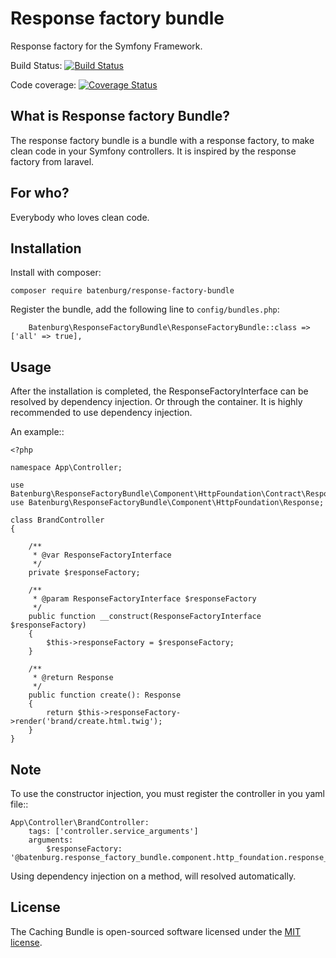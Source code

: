# Response factory bundle

Response factory for the Symfony Framework.

Build Status: [![Build Status](https://travis-ci.org/batenburg/response-factroy-bundle.svg?branch=master)](https://travis-ci.org/batenburg/response-factroy-bundle.svg?branch=master)

Code coverage: [![Coverage Status](https://coveralls.io/repos/github/batenburg/response-factroy-bundle/badge.svg?branch=master)](https://coveralls.io/github/batenburg/response-factroy-bundle?branch=master)

## What is Response factory Bundle?

The response factory bundle is a bundle with a response factory, to make clean code in your Symfony controllers.
It is inspired by the response factory from laravel.

## For who?

Everybody who loves clean code.

## Installation

Install with composer:
```
composer require batenburg/response-factory-bundle
```

Register the bundle, add the following line to `config/bundles.php`:
```
    Batenburg\ResponseFactoryBundle\ResponseFactoryBundle::class => ['all' => true],
```

## Usage

After the installation is completed, the ResponseFactoryInterface can be resolved by dependency injection.
Or through the container. It is highly recommended to use dependency injection.

An example::

    <?php
    
    namespace App\Controller;
    
    use Batenburg\ResponseFactoryBundle\Component\HttpFoundation\Contract\ResponseFactoryInterface;
    use Batenburg\ResponseFactoryBundle\Component\HttpFoundation\Response;
    
    class BrandController
    {
    
        /**
         * @var ResponseFactoryInterface
         */
        private $responseFactory;
    
        /**
         * @param ResponseFactoryInterface $responseFactory
         */
        public function __construct(ResponseFactoryInterface $responseFactory)
        {
            $this->responseFactory = $responseFactory;
        }
    
        /**
         * @return Response
         */
        public function create(): Response
        {
            return $this->responseFactory->render('brand/create.html.twig');
        }
    }

## Note
To use the constructor injection, you must register the controller in you yaml file::
    
    App\Controller\BrandController:
        tags: ['controller.service_arguments']
        arguments:
            $responseFactory: '@batenburg.response_factory_bundle.component.http_foundation.response_factory'

Using dependency injection on a method, will resolved automatically.
## License

The Caching Bundle is open-sourced software licensed under the [MIT license](LICENSE.md).
